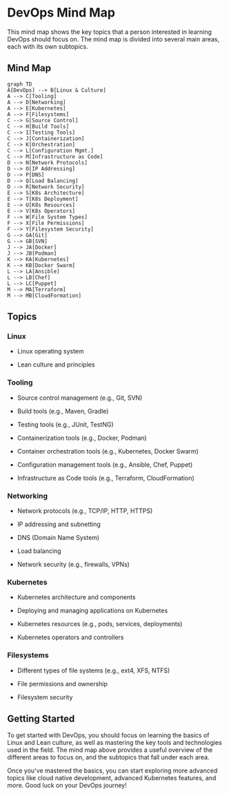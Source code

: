 # DevOps Mind Map

This mind map shows the key topics that a person interested in learning DevOps should focus on. The mind map is divided into several main areas, each with its own subtopics.

## Mind Map

```mermaid
graph TD
A[DevOps] --> B[Linux & Culture]
A --> C[Tooling]
A --> D[Networking]
A --> E[Kubernetes]
A --> F[Filesystems]
C --> G[Source Control]
C --> H[Build Tools]
C --> I[Testing Tools]
C --> J[Containerization]
C --> K[Orchestration]
C --> L[Configuration Mgmt.]
C --> M[Infrastructure as Code]
D --> N[Network Protocols]
D --> O[IP Addressing]
D --> P[DNS]
D --> Q[Load Balancing]
D --> R[Network Security]
E --> S[K8s Architecture]
E --> T[K8s Deployment]
E --> U[K8s Resources]
E --> V[K8s Operators]
F --> W[File System Types]
F --> X[File Permissions]
F --> Y[Filesystem Security]
G --> GA[Git]
G --> GB[SVN]
J --> JA[Docker]
J --> JB[Podman]
K --> KA[Kubernetes]
K --> KB[Docker Swarm]
L --> LA[Ansible]
L --> LB[Chef]
L --> LC[Puppet]
M --> MA[Terraform]
M --> MB[CloudFormation]
```


## Topics

### Linux

- Linux operating system

- Lean culture and principles

### Tooling

- Source control management (e.g., Git, SVN)

- Build tools (e.g., Maven, Gradle)

- Testing tools (e.g., JUnit, TestNG)

- Containerization tools (e.g., Docker, Podman)

- Container orchestration tools (e.g., Kubernetes, Docker Swarm)

- Configuration management tools (e.g., Ansible, Chef, Puppet)

- Infrastructure as Code tools (e.g., Terraform, CloudFormation)

### Networking

- Network protocols (e.g., TCP/IP, HTTP, HTTPS)

- IP addressing and subnetting

- DNS (Domain Name System)

- Load balancing

- Network security (e.g., firewalls, VPNs)

### Kubernetes

- Kubernetes architecture and components

- Deploying and managing applications on Kubernetes

- Kubernetes resources (e.g., pods, services, deployments)

- Kubernetes operators and controllers

### Filesystems

- Different types of file systems (e.g., ext4, XFS, NTFS)

- File permissions and ownership

- Filesystem security

## Getting Started

To get started with DevOps, you should focus on learning the basics of Linux and Lean culture, as well as mastering the key tools and technologies used in the field. The mind map above provides a useful overview of the different areas to focus on, and the subtopics that fall under each area.

Once you've mastered the basics, you can start exploring more advanced topics like cloud native development, advanced Kubernetes features, and more. Good luck on your DevOps journey!
